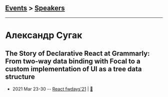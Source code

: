 ## [Events](../README.md) > [Speakers](../speakers.md)
---

# Александр Сугак

## The Story of Declarative React at Grammarly: From two-way data binding with Focal to a custom implementation of UI as a tree data structure
- 2021 Mar 23-30 -- [React fwdays&#39;21](https://youtu.be/lT2qu16baLQ)  | [:notebook:](https://www.slideshare.net/fwdays/the-story-of-declarative-react-at-grammarly-from-twoway-data-binding-with-focal-to-a-custom-implementation-of-ui-as-a-tree-data-structure-oleksandr-suhak)  

